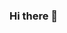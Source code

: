### Hi there 👋

<!--
**YaZOUU/YaZOUU** is a ✨ _special_ ✨ repository because its `README.md` (this file) appears on your GitHub profile.


Here are some ideas to get you started:

<code><img src="http://cdn.lowgif.com/full/113448e7b0ab943e-.gif"></code>
- 🔭 I’m currently working on ...
- 🌱 I’m currently learning ...
- 👯 I’m looking to collaborate on ...
- 🤔 I’m looking for help with ...
- 💬 Ask me about ...
- 📫 How to reach me: ...
- 😄 Pronouns: ...
- ⚡ Fun fact: ...
-->
